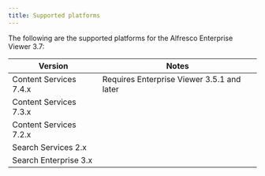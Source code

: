 ```yaml
---
title: Supported platforms
---
```


The following are the supported platforms for the Alfresco Enterprise Viewer 3.7:

| Version | Notes |
| ------- | ----- |
| Content Services 7.4.x | Requires Enterprise Viewer 3.5.1 and later |
| Content Services 7.3.x | |
| Content Services 7.2.x | |
| Search Services 2.x | |
| Search Enterprise 3.x | |